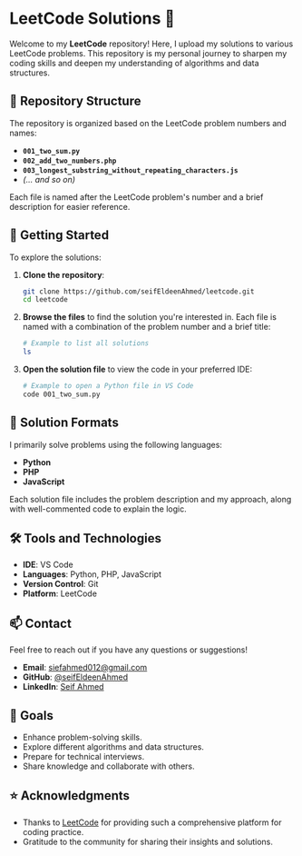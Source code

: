 # LeetCode Solutions 🧩

Welcome to my **LeetCode** repository! Here, I upload my solutions to various LeetCode problems. This repository is my personal journey to sharpen my coding skills and deepen my understanding of algorithms and data structures.

## 📂 Repository Structure

The repository is organized based on the LeetCode problem numbers and names:

- **`001_two_sum.py`**
- **`002_add_two_numbers.php`**
- **`003_longest_substring_without_repeating_characters.js`**
- *(... and so on)*

Each file is named after the LeetCode problem's number and a brief description for easier reference.

## 🚀 Getting Started

To explore the solutions:

1. **Clone the repository**:
    ```bash
    git clone https://github.com/seifEldeenAhmed/leetcode.git
    cd leetcode
    ```

2. **Browse the files** to find the solution you're interested in. Each file is named with a combination of the problem number and a brief title:
    ```bash
    # Example to list all solutions
    ls
    ```

3. **Open the solution file** to view the code in your preferred IDE:
    ```bash
    # Example to open a Python file in VS Code
    code 001_two_sum.py
    ```

## 📜 Solution Formats

I primarily solve problems using the following languages:

- **Python**
- **PHP**
- **JavaScript**

Each solution file includes the problem description and my approach, along with well-commented code to explain the logic.

## 🛠 Tools and Technologies

- **IDE**: VS Code
- **Languages**: Python, PHP, JavaScript
- **Version Control**: Git
- **Platform**: LeetCode

## 📫 Contact

Feel free to reach out if you have any questions or suggestions!

- **Email**: [siefahmed012@gmail.com](mailto:siefahmed012@gmail.com)
- **GitHub**: [@seifEldeenAhmed](https://github.com/seifEldeenAhmed)
- **LinkedIn**: [Seif Ahmed](https://www.linkedin.com/in/seif-ahmed98/)

## 🌟 Goals

- Enhance problem-solving skills.
- Explore different algorithms and data structures.
- Prepare for technical interviews.
- Share knowledge and collaborate with others.

## ⭐️ Acknowledgments

- Thanks to [LeetCode](https://leetcode.com/) for providing such a comprehensive platform for coding practice.
- Gratitude to the community for sharing their insights and solutions.

